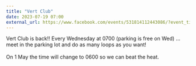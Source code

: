 ```yaml
---
title: "Vert Club"
date: 2023-07-19 07:00
external_url: https://www.facebook.com/events/531814112443086/?event_time_id=531814142443083
---
```

Vert Club is back!! Every Wednesday at 0700 (parking is free on Wed) … meet in the parking lot and do as many loops as you want!<br>
  <br>
  On 1 May the time will change to 0600 so we can beat the heat.<br>
  <br>
  
